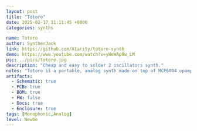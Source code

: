 ```yaml
---
layout: post
title: "Totoro"
date: 2025-02-17 11:11:45 +0000
categories: synths

name: Totoro
author: SyntherJack
link: https://github.com/Atarity/totoro-synth
demo: https://www.youtube.com/watch?v=yHeWAp9w_LM
pic: ../pics/totoro.jpg
description: "Cheap and easy to solder 2 oscillators synth."
notes: "Totoro is a portable, analog synth made on top of MCP6004 opamp. It features 2 VCOs (one could act as LFO) and simple VCF."
artifacts:
  - Schematic: true
  - PCB: true
  - BOM: true
  - FW: false
  - Docs: true
  - Enclosure: true
tags: [Monophonic,Analog]
level: Newbe
---
```


